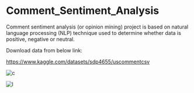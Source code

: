 # Comment_Sentiment_Analysis
Comment sentiment analysis (or opinion mining) project is based on natural language processing (NLP) technique used to determine whether data is positive, negative or neutral.

Download data from below link:



https://www.kaggle.com/datasets/sdp4655/uscommentcsv


![c](https://github.com/JaiswalShivani/Comment_Sentiment_Analysis/assets/109452829/dac77a86-126a-496b-a099-d00c27e3a02c)


![l](https://github.com/JaiswalShivani/Comment_Sentiment_Analysis/assets/109452829/c2e07d96-1126-40f2-a75f-b7e7f8791182)

